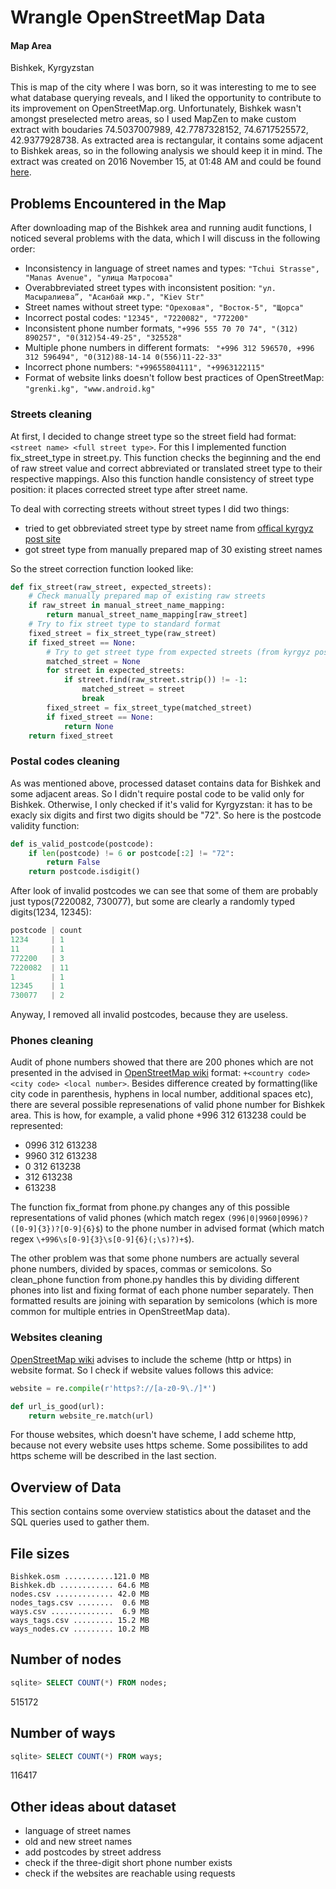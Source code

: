 # Wrangle OpenStreetMap Data

#### Map Area
Bishkek, Kyrgyzstan

This is map of the city where I was born, so it was interesting to me to see what database querying reveals, and I liked the opportunity to contribute to its improvement on OpenStreetMap.org.
Unfortunately, Bishkek wasn't amongst preselected metro areas, so I used MapZen to make custom extract with boudaries 74.5037007989, 42.7787328152, 74.6717525572, 42.9377928738. As extracted area is rectangular, it contains some adjacent to Bishkek areas, so in the following analysis we should keep it in mind. The extract was created on 2016 November 15, at 01:48 AM and could be found [here](https://mapzen.com/data/metro-extracts/your-extracts/14f307f3f854).

## Problems Encountered in the Map

After downloading map of the Bishkek area and running audit functions, I noticed several problems with the data, which I will discuss in the following order:

* Inconsistency in language of street names and types: ```"Tchui Strasse",  "Manas Avenue", "улица Матросова"```
* Over­abbreviated street types with inconsistent position: ```"ул. Масыралиева”, "Асанбай мкр.", "Kiev Str"```
* Street names without street type: ```"Ореховая", "Восток-5", "Щорса"```
* Incorrect postal codes: ```"12345", "7220082", "772200"```
* Inconsistent phone number formats,  ```"+996 555 70 70 74", "(312) 890257", "0(312)54-49-25", "325528"```
* Multiple phone numbers in different formats: ``` "+996 312 596570, +996 312 596494", "0(312)88-14-14 0(556)11-22-33"```
* Incorrect phone numbers: ```"+99655804111", "+9963122115"```
* Format of website links doesn't follow best practices of OpenStreetMap: ```"grenki.kg", "www.android.kg"```

### Streets cleaning
At first, I decided to change street type so the street field had format: ```<street name> <full street type>```. For this I implemented function fix_street_type in street.py. This function checks the beginning and the end of raw street value and correct abbreviated or translated street type to their respective mappings. Also this function handle consistency of street type position: it places corrected street type after street name.

To deal with correcting streets without street types I did two things:
* tried to get obbreviated street type by street name from [offical kyrgyz post site](http://kyrgyzpost.kg/ru/zipcodes-search.html?e%5B_itemcategory%5D%5B%5D=&e%5B6e61c763-659a-4bf2-8d0b-1fd1151b357f%5D=&limit=all&order=alpha&logic=and&send-form=%D0%98%D1%81%D0%BA%D0%B0%D1%82%D1%8C&controller=search&Itemid=356&option=com_zoo&task=filter&exact=0&type=otdelenie-svyazi&app_id=9)
* got street type from manually prepared map of 30 existing street names

So the street correction function looked like:
```python 
def fix_street(raw_street, expected_streets):
    # Check manually prepared map of existing raw streets
    if raw_street in manual_street_name_mapping:
        return manual_street_name_mapping[raw_street]
    # Try to fix street type to standard format
    fixed_street = fix_street_type(raw_street)
    if fixed_street == None:
        # Try to get street type from expected streets (from kyrgyz post website)
        matched_street = None
        for street in expected_streets:
            if street.find(raw_street.strip()) != -1:
                matched_street = street
                break
        fixed_street = fix_street_type(matched_street)
        if fixed_street == None:
            return None
    return fixed_street
```

### Postal codes cleaning
As was mentioned above, processed dataset contains data for Bishkek and some adjacent areas. So I didn't require postal code to be valid only for Bishkek. Otherwise, I only checked if it's valid for Kyrgyzstan: it has to be exacly six digits and first two digits should be "72". So here is the postcode validity function:
```python
def is_valid_postcode(postcode):
    if len(postcode) != 6 or postcode[:2] != "72":
        return False
    return postcode.isdigit()
```

After look of invalid postcodes we can see that some of them are probably just typos(7220082, 730077), but some are clearly a randomly typed digits(1234, 12345):
```python
postcode | count
1234     | 1
11       | 1
772200   | 3
7220082  | 11
1        | 1
12345    | 1
730077   | 2
```

Anyway, I removed all invalid postcodes, because they are useless.

### Phones cleaning
Audit of phone numbers showed that there are 200 phones which are not presented in the advised in [OpenStreetMap wiki](https://wiki.openstreetmap.org/wiki/Key:phone) format: ```+<country code> <city code> <local number>```. Besides difference created by formatting(like city code in parenthesis, hyphens in local number, additional spaces etc), there are several possible represenations of valid phone number for Bishkek area. This is how, for example, a valid phone +996 312 613238 could be represented:
* 0996 312 613238
* 9960 312 613238
* 0 312 613238
* 312 613238
* 613238

The function fix_format from phone.py changes any of this possible representations of valid phones (which match regex ```(996|0|9960|0996)?([0-9]{3})?[0-9]{6}$```) to the phone number in advised format (which match regex ```\+996\s[0-9]{3}\s[0-9]{6}(;\s)?)+$```).

The other problem was that some phone numbers are actually several phone numbers, divided by spaces, commas or semicolons. So clean_phone function from phone.py handles this by dividing different phones into list and fixing format of each phone number separately. Then formatted results are joining with separation by semicolons (which is more common for multiple entries in OpenStreetMap data).

### Websites cleaning
[OpenStreetMap wiki](https://wiki.openstreetmap.org/wiki/Key:website) advises to include the scheme (http or https) in website format. So I check if website values follows this advice:
```python
website = re.compile(r'https?://[a-z0-9\./]*')

def url_is_good(url):
    return website_re.match(url)
```
For thouse websites, which doesn't have scheme, I add scheme http, because not every website uses https scheme. Some possibilites to add https scheme will be described in the last section.

## Overview of Data
This section contains some overview statistics about the dataset and the SQL queries used to gather them.

## File sizes
```
Bishkek.osm ...........121.0 MB
Bishkek.db ............ 64.6 MB
nodes.csv ............. 42.0 MB
nodes_tags.csv ........  0.6 MB
ways.csv ..............  6.9 MB
ways_tags.csv ......... 15.2 MB
ways_nodes.cv ......... 10.2 MB 
``` 
## Number of nodes
```sql
sqlite> SELECT COUNT(*) FROM nodes;
```
515172

## Number of ways
```sql
sqlite> SELECT COUNT(*) FROM ways;
```
116417

## Other ideas about dataset
* language of street names
* old and new street names
* add postcodes by street address
* check if the three-digit short phone number exists
* check if the websites are reachable using requests
 



